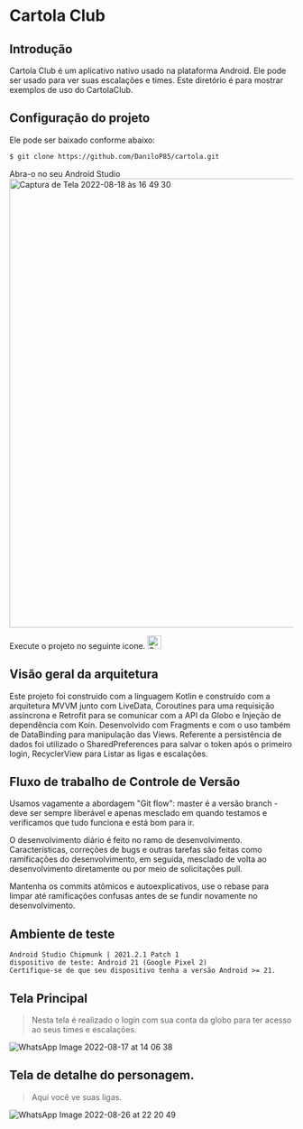 # Cartola Club

## Introdução
Cartola Club é um aplicativo nativo usado na plataforma Android. Ele pode ser usado para ver suas escalações e times. Este diretório é para mostrar exemplos de uso do CartolaClub. 

## Configuração do projeto
Ele pode ser baixado conforme abaixo:
```sh
$ git clone https://github.com/DaniloP85/cartola.git
```
Abra-o no seu Android Studio
<img width="796" alt="Captura de Tela 2022-08-18 às 16 49 30" src="https://user-images.githubusercontent.com/26841238/185482115-adb2f78d-4b36-4cac-a6b7-d2806b0b7bc5.png">

Execute o projeto no seguinte icone.
<img width="24" alt="Captura de Tela 2022-08-18 às 16 50 33" src="https://user-images.githubusercontent.com/26841238/185482305-56a82404-d54c-4590-a658-b855461eb1d2.png">

## Visão geral da arquitetura
Este projeto foi construido com a linguagem Kotlin e construído com a arquitetura MVVM junto com LiveData, Coroutines para uma requisição assíncrona e Retrofit para se comunicar com a API da Globo e Injeção de dependência com Koin.
Desenvolvido com Fragments e com o uso também de DataBinding para manipulação das Views.
Referente a persistência de dados foi utilizado o SharedPreferences para salvar o token após o primeiro login, RecyclerView para Listar as ligas e escalações.

## Fluxo de trabalho de Controle de Versão
Usamos vagamente a abordagem "Git flow": master é a versão
branch - deve ser sempre liberável e apenas mesclado em
quando testamos e verificamos que tudo funciona e está
bom para ir.

O desenvolvimento diário é feito no ramo de desenvolvimento. Características,
correções de bugs e outras tarefas são feitas como ramificações do desenvolvimento,
em seguida, mesclado de volta ao desenvolvimento diretamente ou por meio de solicitações pull.

Mantenha os commits atômicos e autoexplicativos, use o rebase para limpar
até ramificações confusas antes de se fundir novamente no desenvolvimento.

## Ambiente de teste
```
Android Studio Chipmunk | 2021.2.1 Patch 1
dispositivo de teste: Android 21 (Google Pixel 2)
Certifique-se de que seu dispositivo tenha a versão Android >= 21.
```

## Tela Principal
> Nesta tela é realizado o login com sua conta da globo para ter acesso ao seus times e escalações.

![WhatsApp Image 2022-08-17 at 14 06 38](https://user-images.githubusercontent.com/26841238/187085705-75a75056-8773-44df-9ed5-9bfc3ba63e3f.jpeg)


## Tela de detalhe do personagem.
> Aqui você ve suas ligas.

![WhatsApp Image 2022-08-26 at 22 20 49](https://user-images.githubusercontent.com/26841238/187085758-cd61cdd5-deb9-48d9-a0f8-85c3e9f73f5c.jpeg)

